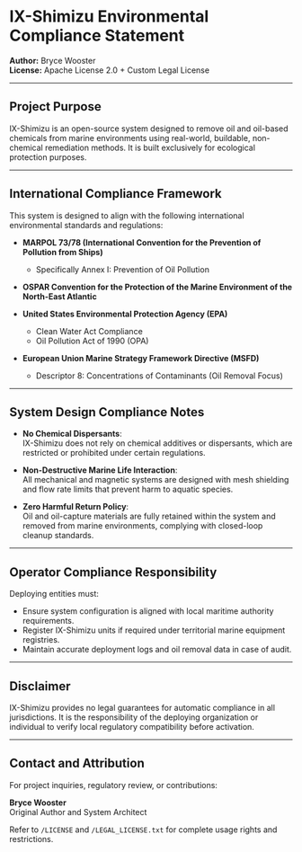 # IX-Shimizu Environmental Compliance Statement

**Author:** Bryce Wooster  
**License:** Apache License 2.0 + Custom Legal License  

---

## Project Purpose

IX-Shimizu is an open-source system designed to remove oil and oil-based chemicals from marine environments using real-world, buildable, non-chemical remediation methods. It is built exclusively for ecological protection purposes.

---

## International Compliance Framework

This system is designed to align with the following international environmental standards and regulations:

- **MARPOL 73/78 (International Convention for the Prevention of Pollution from Ships)**  
  - Specifically Annex I: Prevention of Oil Pollution

- **OSPAR Convention for the Protection of the Marine Environment of the North-East Atlantic**

- **United States Environmental Protection Agency (EPA)**  
  - Clean Water Act Compliance  
  - Oil Pollution Act of 1990 (OPA)

- **European Union Marine Strategy Framework Directive (MSFD)**  
  - Descriptor 8: Concentrations of Contaminants (Oil Removal Focus)

---

## System Design Compliance Notes

- **No Chemical Dispersants**:  
  IX-Shimizu does not rely on chemical additives or dispersants, which are restricted or prohibited under certain regulations.

- **Non-Destructive Marine Life Interaction**:  
  All mechanical and magnetic systems are designed with mesh shielding and flow rate limits that prevent harm to aquatic species.

- **Zero Harmful Return Policy**:  
  Oil and oil-capture materials are fully retained within the system and removed from marine environments, complying with closed-loop cleanup standards.

---

## Operator Compliance Responsibility

Deploying entities must:

- Ensure system configuration is aligned with local maritime authority requirements.
- Register IX-Shimizu units if required under territorial marine equipment registries.
- Maintain accurate deployment logs and oil removal data in case of audit.

---

## Disclaimer

IX-Shimizu provides no legal guarantees for automatic compliance in all jurisdictions. It is the responsibility of the deploying organization or individual to verify local regulatory compatibility before activation.

---

## Contact and Attribution

For project inquiries, regulatory review, or contributions:

**Bryce Wooster**  
Original Author and System Architect  

Refer to `/LICENSE` and `/LEGAL_LICENSE.txt` for complete usage rights and restrictions.
